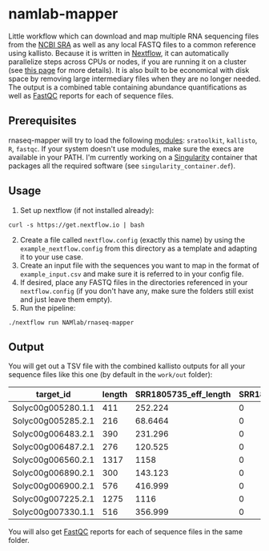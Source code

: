 # namlab-mapper
Little workflow which can download and map multiple RNA sequencing files from the [NCBI SRA](https://www.ncbi.nlm.nih.gov/sra) as well as any local FASTQ files to a common reference using kallisto. 
Because it is written in [Nextflow](https://www.nextflow.io/), it can automatically parallelize steps across CPUs or nodes, if you are running it on a cluster (see [this page](https://www.nextflow.io/docs/latest/executor.html) for more details).
It is also built to be economical with disk space by removing large intermediary files when they are no longer needed.
The output is a combined table containing abundance quantifications as well as [FastQC](https://www.bioinformatics.babraham.ac.uk/projects/fastqc/) reports for each of sequence files.

## Prerequisites
rnaseq-mapper will try to load the following [modules](http://modules.sourceforge.net/): `sratoolkit`, `kallisto`, `R`, `fastqc`.
If your system doesn't use modules, make sure the execs are available in your PATH.
I'm currently working on a [Singularity](https://sylabs.io/) container that packages all the required software (see `singularity_container.def`).

## Usage
1. Set up nextflow (if not installed already):
```
curl -s https://get.nextflow.io | bash
```
2. Create a file called `nextflow.config` (exactly this name) by using the `example_nextflow.config` from this directory as a template and adapting it to your use case.
3. Create an input file with the sequences you want to map in the format of `example_input.csv` and make sure it is referred to in your config file.
4. If desired, place any FASTQ files in the directories referenced in your `nextflow.config` (if you don't have any, make sure the folders still exist and just leave them empty).
5. Run the pipeline:
```
./nextflow run NAMlab/rnaseq-mapper
```

## Output
You will get out a TSV file with the combined kallisto outputs for all your sequence files like this one (by default in the `work/out` folder):

| target_id | length | SRR1805735_eff_length | SRR1805735_est_counts | SRR1805735_tpm | SRR1805737_eff_length | SRR1805737_est_counts | SRR1805737_tpm | SRR6512869_eff_length | SRR6512869_est_counts | SRR6512869_tpm |
| --- | --- | --- | --- | --- | --- | --- | --- | --- | --- | --- |
| Solyc00g005280.1.1 | 411  | 252.224 | 0 | 0 | 241.253 | 0 | 0 | 212     | 0 | 0 |
| Solyc00g005285.2.1 | 216  | 68.6464 | 0 | 0 | 63.7937 | 0 | 0 | 31.5146 | 0 | 0 | 
| Solyc00g006483.2.1 | 390  | 231.296 | 0 | 0 | 220.691 | 0 | 0 | 191     | 0 | 0 | 
| Solyc00g006487.2.1 | 276  | 120.525 | 0 | 0 | 114.108 | 0 | 0 | 77.4659 | 2 | 22.2662 |
| Solyc00g006560.2.1 | 1317 | 1158    | 0 | 0 | 1145.76 | 0 | 0 | 1118    | 0 | 0 | 
| Solyc00g006890.2.1 | 300  | 143.123 | 0 | 0 | 135.795 | 0 | 0 | 101.044 | 0 | 0 | 
| Solyc00g006900.2.1 | 576  | 416.999 | 0 | 0 | 404.931 | 0 | 0 | 377     | 0 | 0 | 
| Solyc00g007225.2.1 | 1275 | 1116    | 0 | 0 | 1103.76 | 0 | 0 | 1076    | 0 | 0 | 
| Solyc00g007330.1.1 | 516  | 356.999 | 0 | 0 | 345.082 | 0 | 0 | 317     | 0 | 0 | 

You will also get [FastQC](https://www.bioinformatics.babraham.ac.uk/projects/fastqc/) reports for each of sequence files in the same folder.
